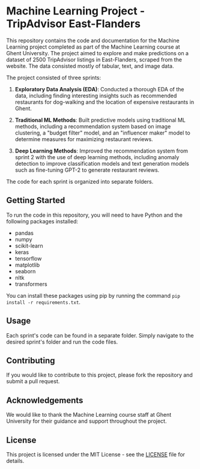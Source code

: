 # Machine Learning Project - TripAdvisor East-Flanders

This repository contains the code and documentation for the Machine Learning project completed as part of the Machine Learning course at Ghent University. The project aimed to explore and make predictions on a dataset of 2500 TripAdvisor listings in East-Flanders, scraped from the website. The data consisted mostly of tabular, text, and image data.

The project consisted of three sprints:

1. **Exploratory Data Analysis (EDA)**: Conducted a thorough EDA of the data, including finding interesting insights such as recommended restaurants for dog-walking and the location of expensive restaurants in Ghent.

2. **Traditional ML Methods**: Built predictive models using traditional ML methods, including a recommendation system based on image clustering, a "budget filter" model, and an "influencer maker" model to determine measures for maximizing restaurant reviews.

3. **Deep Learning Methods**: Improved the recommendation system from sprint 2 with the use of deep learning methods, including anomaly detection to improve classification models and text generation models such as fine-tuning GPT-2 to generate restaurant reviews.

The code for each sprint is organized into separate folders.

## Getting Started

To run the code in this repository, you will need to have Python and the following packages installed:
- pandas
- numpy
- scikit-learn
- keras
- tensorflow
- matplotlib
- seaborn
- nltk
- transformers

You can install these packages using pip by running the command `pip install -r requirements.txt`.

## Usage

Each sprint's code can be found in a separate folder. Simply navigate to the desired sprint's folder and run the code files.

## Contributing

If you would like to contribute to this project, please fork the repository and submit a pull request.

## Acknowledgements

We would like to thank the Machine Learning course staff at Ghent University for their guidance and support throughout the project.

## License

This project is licensed under the MIT License - see the [LICENSE](LICENSE) file for details.
